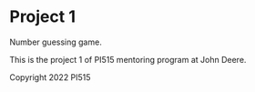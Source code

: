 # Project 1 

Number guessing game.

This is the project 1 of PI515 mentoring program at John Deere.

Copyright 2022 PI515